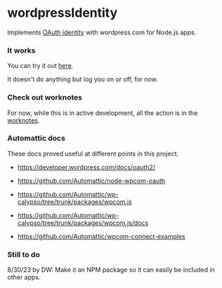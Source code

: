 # wordpressIdentity

Implements <a href="https://developer.wordpress.com/docs/wpcc/">OAuth identity</a> with wordpress.com for Node.js apps.

### It works

You can try it out <a href="http://scripting.com/code/wpidentity/client/">here</a>.

It doesn't do anything but log you on or off, for now. 

### Check out worknotes

For now, while this is in active development, all the action is in the <a href="https://github.com/scripting/wordpressIdentity/blob/main/worknotes.md">worknotes</a>. 

### Automattic docs

These docs proved useful at different points in this project.

* https://developer.wordpress.com/docs/oauth2/

* https://github.com/Automattic/node-wpcom-oauth

* https://github.com/Automattic/wp-calypso/tree/trunk/packages/wpcom.js

* https://github.com/Automattic/wp-calypso/tree/trunk/packages/wpcom.js/docs

* https://github.com/Automattic/wpcom-connect-examples

### Still to do

8/30/23 by DW: Make it an NPM package so it can easily be included in other apps. 

